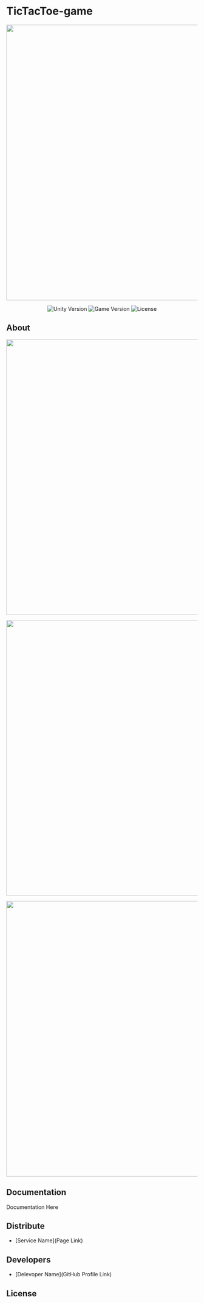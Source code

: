 # TicTacToe-game
<p align="center">
      <img src="Project Logo Url" width="726">
</p>

<p align="center">
   <img src="" alt="Unity Version">
   <img src="" alt="Game Version">
   <img src="" alt="License">
</p>

## About

<p align="center">
      <img src="(https://ibb.co/GR6kKQ9)" width="726">
</p>
<p align="center">
      <img src="[Project Logo Url](https://github.com/vivatttt/TicTacToe-game/assets/143903636/8a3e15f8-7588-460f-b1f7-853bb61e40c4)" width="726">
</p>
<p align="center">
      <img src="[Project Logo Url](https://github.com/vivatttt/TicTacToe-game/assets/143903636/9fccce3f-dfba-4799-900c-d615f0234cfa)" width="726">
</p>

## Documentation

Documentation Here

## Distribute

- [Service Name](Page Link)


## Developers

- [Delevoper Name](GitHub Profile Link)

## License
##

